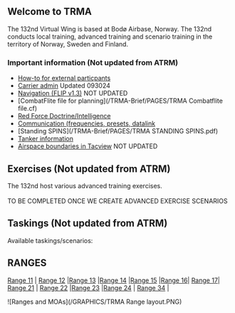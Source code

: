 ## Welcome to TRMA

The 132nd Virtual Wing is based at Bodø Airbase, Norway. The 132nd conducts local training, advanced training and scenario training in the territory of Norway, Sweden and Finland.




### Important information (Not updated from ATRM)
* [How-to for external particpants](/ATRM_Brief/Pages/External.html)  
* [Carrier admin](PAGES/Carrier.md)  Updated 093024
* [Navigation (FLIP v1.3)](https://cloud.132virtualwing.org/s/aw8dF8Cmxo2dcP2)  NOT UPDATED
* [CombatFlite file for planning](/TRMA-Brief/PAGES/TRMA Combatflite file.cf)  
* [Red Force Doctrine/Intelligence](/TRMA-Brief/INTELLIGENCE/INTELLIGENCE.html) 
* [Communication (frequencies, presets, datalink](/COMMUNICATIONS/PRESETS.md)  
* [Standing SPINS](/TRMA-Brief/PAGES/TRMA STANDING SPINS.pdf) 
* [Tanker information](/TRMA-Brief/PAGES/Tanker.html)  
* [Airspace boundaries in Tacview](https://cloud.132virtualwing.org/s/2tGEax7xEqYGAXy)  NOT UPDATED


## Exercises (Not updated from ATRM)
The 132nd host various advanced training exercises. <br>
<br>
TO BE COMPLETED ONCE WE CREATE ADVANCED EXERCISE SCENARIOS 

## Taskings (Not updated from ATRM)
Available taskings/scenarios:  <!--- sorted by tasking type, then range -->


## RANGES
[Range 11](/TRMA-Brief/RANGES/Range11.html) | [Range 12](/TRMA-Brief/RANGES/Range12.html) |[Range 13](/TRMA-Brief/RANGES/Range13.html) |[Range 14](/TRMA-Brief/RANGES/Range14.html) |[Range 15](/TRMA-Brief/RANGES/Range15.html) |[Range 16](/TRMA-Brief/RANGES/Range16.html)| [Range 17](/TRMA-Brief/RANGES/Range17.html)|
[Range 21](/TRMA-Brief/RANGES/Range21.html) | [Range 22](/TRMA-Brief/RANGES/Range22.html) |[Range 23](/TRMA-Brief/RANGES/Range23.html) |[Range 24](/TRMA-Brief/RANGES/Range24.html) |
[Range 34](/TRMA-Brief/RANGES/Range34.html) |



![Ranges and MOAs](/GRAPHICS/TRMA Range layout.PNG)



